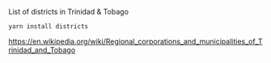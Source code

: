 List of districts in Trinidad & Tobago

`yarn install districts`

https://en.wikipedia.org/wiki/Regional_corporations_and_municipalities_of_Trinidad_and_Tobago

